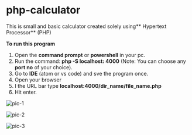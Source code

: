 # php-calculator
This is small and basic calculator created solely using** Hypertext Processor** (PHP)

**To run this program**

1. Open the **command prompt** or **powershell** in your pc.
2. Run the command: **php -S localhost: 4000** (Note: You can choose any **port no** of your choice).
3. Go to **IDE** (atom or vs code) and sve the program once.
4. Open your browser
5. I the URL bar type **localhost:4000/dir_name/file_name.php**
6. Hit enter.


![pic-1](https://github.com/rks-031/php-calculator/assets/103258259/2da4b461-7644-457e-a151-a7acc9d245db)

![pic-2](https://github.com/rks-031/php-calculator/assets/103258259/1c8178b3-7f82-4b4d-9617-19d073b1352d)

![pic-3](https://github.com/rks-031/php-calculator/assets/103258259/25bfffdb-43f2-4c2a-a6c3-45f9629e5b02)
